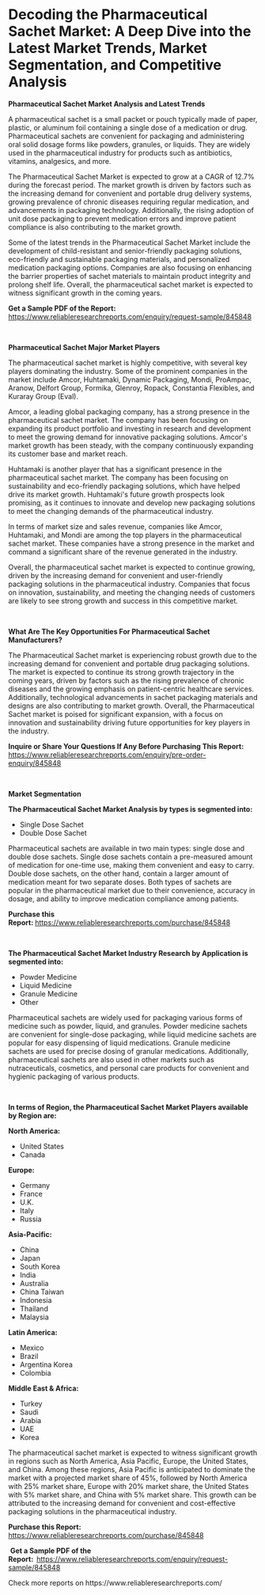 <p><h1>Decoding the Pharmaceutical Sachet Market: A Deep Dive into the Latest Market Trends, Market Segmentation, and Competitive Analysis</h1></p><p><strong>Pharmaceutical Sachet Market Analysis and Latest Trends</strong></p>
<p><p>A pharmaceutical sachet is a small packet or pouch typically made of paper, plastic, or aluminum foil containing a single dose of a medication or drug. Pharmaceutical sachets are convenient for packaging and administering oral solid dosage forms like powders, granules, or liquids. They are widely used in the pharmaceutical industry for products such as antibiotics, vitamins, analgesics, and more.</p><p>The Pharmaceutical Sachet Market is expected to grow at a CAGR of 12.7% during the forecast period. The market growth is driven by factors such as the increasing demand for convenient and portable drug delivery systems, growing prevalence of chronic diseases requiring regular medication, and advancements in packaging technology. Additionally, the rising adoption of unit dose packaging to prevent medication errors and improve patient compliance is also contributing to the market growth.</p><p>Some of the latest trends in the Pharmaceutical Sachet Market include the development of child-resistant and senior-friendly packaging solutions, eco-friendly and sustainable packaging materials, and personalized medication packaging options. Companies are also focusing on enhancing the barrier properties of sachet materials to maintain product integrity and prolong shelf life. Overall, the pharmaceutical sachet market is expected to witness significant growth in the coming years.</p></p>
<p><strong>Get a Sample PDF of the Report:&nbsp;</strong> <a href="https://www.reliableresearchreports.com/enquiry/request-sample/845848">https://www.reliableresearchreports.com/enquiry/request-sample/845848</a></p>
<p>&nbsp;</p>
<p><strong>Pharmaceutical Sachet Major Market Players</strong></p>
<p><p>The pharmaceutical sachet market is highly competitive, with several key players dominating the industry. Some of the prominent companies in the market include Amcor, Huhtamaki, Dynamic Packaging, Mondi, ProAmpac, Aranow, Delfort Group, Formika, Glenroy, Ropack, Constantia Flexibles, and Kuraray Group (Eval).</p><p>Amcor, a leading global packaging company, has a strong presence in the pharmaceutical sachet market. The company has been focusing on expanding its product portfolio and investing in research and development to meet the growing demand for innovative packaging solutions. Amcor's market growth has been steady, with the company continuously expanding its customer base and market reach.</p><p>Huhtamaki is another player that has a significant presence in the pharmaceutical sachet market. The company has been focusing on sustainability and eco-friendly packaging solutions, which have helped drive its market growth. Huhtamaki's future growth prospects look promising, as it continues to innovate and develop new packaging solutions to meet the changing demands of the pharmaceutical industry.</p><p>In terms of market size and sales revenue, companies like Amcor, Huhtamaki, and Mondi are among the top players in the pharmaceutical sachet market. These companies have a strong presence in the market and command a significant share of the revenue generated in the industry.</p><p>Overall, the pharmaceutical sachet market is expected to continue growing, driven by the increasing demand for convenient and user-friendly packaging solutions in the pharmaceutical industry. Companies that focus on innovation, sustainability, and meeting the changing needs of customers are likely to see strong growth and success in this competitive market.</p></p>
<p>&nbsp;</p>
<p><strong>What Are The Key Opportunities For Pharmaceutical Sachet Manufacturers?</strong></p>
<p><p>The Pharmaceutical Sachet market is experiencing robust growth due to the increasing demand for convenient and portable drug packaging solutions. The market is expected to continue its strong growth trajectory in the coming years, driven by factors such as the rising prevalence of chronic diseases and the growing emphasis on patient-centric healthcare services. Additionally, technological advancements in sachet packaging materials and designs are also contributing to market growth. Overall, the Pharmaceutical Sachet market is poised for significant expansion, with a focus on innovation and sustainability driving future opportunities for key players in the industry.</p></p>
<p><strong>Inquire or Share Your Questions If Any Before Purchasing This Report:</strong> <a href="https://www.reliableresearchreports.com/enquiry/pre-order-enquiry/845848">https://www.reliableresearchreports.com/enquiry/pre-order-enquiry/845848</a></p>
<p>&nbsp;</p>
<p><strong>Market Segmentation</strong></p>
<p><strong>The Pharmaceutical Sachet Market Analysis by types is segmented into:</strong></p>
<p><ul><li>Single Dose Sachet</li><li>Double Dose Sachet</li></ul></p>
<p><p>Pharmaceutical sachets are available in two main types: single dose and double dose sachets. Single dose sachets contain a pre-measured amount of medication for one-time use, making them convenient and easy to carry. Double dose sachets, on the other hand, contain a larger amount of medication meant for two separate doses. Both types of sachets are popular in the pharmaceutical market due to their convenience, accuracy in dosage, and ability to improve medication compliance among patients.</p></p>
<p><strong>Purchase this Report:&nbsp;</strong><a href="https://www.reliableresearchreports.com/purchase/845848">https://www.reliableresearchreports.com/purchase/845848</a></p>
<p>&nbsp;</p>
<p><strong>The Pharmaceutical Sachet Market Industry Research by Application is segmented into:</strong></p>
<p><ul><li>Powder Medicine</li><li>Liquid Medicine</li><li>Granule Medicine</li><li>Other</li></ul></p>
<p><p>Pharmaceutical sachets are widely used for packaging various forms of medicine such as powder, liquid, and granules. Powder medicine sachets are convenient for single-dose packaging, while liquid medicine sachets are popular for easy dispensing of liquid medications. Granule medicine sachets are used for precise dosing of granular medications. Additionally, pharmaceutical sachets are also used in other markets such as nutraceuticals, cosmetics, and personal care products for convenient and hygienic packaging of various products.</p></p>
<p>&nbsp;</p>
<p><strong>In terms of Region, the Pharmaceutical Sachet Market Players available by Region are:</strong></p>
<p>
    <p> <strong> North America: </strong>
        <ul>
            <li>United States</li>
            <li>Canada</li>
        </ul>
        </p> 
    <p> <strong> Europe: </strong>
        <ul>
            <li>Germany</li>
            <li>France</li>
            <li>U.K.</li>
            <li>Italy</li>
            <li>Russia</li>
        </ul>
        </p> 
    <p> <strong> Asia-Pacific: </strong>
        <ul>
            <li>China</li>
            <li>Japan</li>
            <li>South Korea</li>
            <li>India</li>
            <li>Australia</li>
            <li>China Taiwan</li>
            <li>Indonesia</li>
            <li>Thailand</li>
            <li>Malaysia</li>
        </ul>
        </p> 
    <p> <strong> Latin America: </strong>
        <ul>
            <li>Mexico</li>
            <li>Brazil</li>
            <li>Argentina Korea</li>
            <li>Colombia</li>
        </ul>
        </p> 
    <p> <strong> Middle East & Africa: </strong>
        <ul>
            <li>Turkey</li>
            <li>Saudi</li>
            <li>Arabia</li>
            <li>UAE</li>
            <li>Korea</li>
        </ul>
    </p>
    </p>
<p><p>The pharmaceutical sachet market is expected to witness significant growth in regions such as North America, Asia Pacific, Europe, the United States, and China. Among these regions, Asia Pacific is anticipated to dominate the market with a projected market share of 45%, followed by North America with 25% market share, Europe with 20% market share, the United States with 5% market share, and China with 5% market share. This growth can be attributed to the increasing demand for convenient and cost-effective packaging solutions in the pharmaceutical industry.</p></p>
<p><strong>Purchase this Report: </strong><a href="https://www.reliableresearchreports.com/purchase/845848">https://www.reliableresearchreports.com/purchase/845848</a></p>
<p>&nbsp;<strong>Get a Sample PDF of the Report:&nbsp;&nbsp;</strong><a href="https://www.reliableresearchreports.com/enquiry/request-sample/845848">https://www.reliableresearchreports.com/enquiry/request-sample/845848</a></p>
<p><strong></strong></p>
<p>Check more reports on https://www.reliableresearchreports.com/</p>
